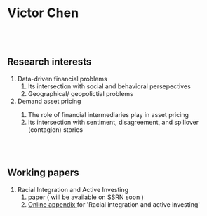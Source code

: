 
<h1> Victor Chen </h1>
  </br>
  </br>
<!-------------------------------------------------------------------->
<!-------------------------------------------------------------------->
<!----||                     Research interests                 ||---->
<!-------------------------------------------------------------------->
<!-------------------------------------------------------------------->
<h2> Research interests </h2>
  <div> 
    <ol>
      <li> 
           Data-driven financial problems
             <ol>
                <li> Its intersection with social and behavioral persepectives</li>
                <li> Geographical/ geopolictial problems </li>
             </ol>
      </li>
      <li> Demand asset pricing </li>
             <ol>
                <li> The role of financial intermediaries play in asset pricing </li>
                <li> Its intersection with sentiment, disagreement, and spillover (contagion) stories </li>
             </ol>
    </ol>
  </div>
  </br>
  </br>
<!-------------------------------------------------------------------->
<!-------------------------------------------------------------------->
<!----||                     working papers                     ||---->
<!-------------------------------------------------------------------->
<!-------------------------------------------------------------------->

<h2> Working papers </h2>
  <div> 
    <ol>
      <li> 
           Racial Integration and Active Investing 
             <ol>
                <li> paper ( will be available on SSRN soon )</li>
                <li> <a href='https://drive.google.com/uc?export=download&id=1RP0dQH-8Pxdl5D93IAnwp069n4BtbagQ'>Online appendix </a> for 
                     'Racial integration and active investing' </li>
             </ol>
      </li>
    </ol>
  </div>
